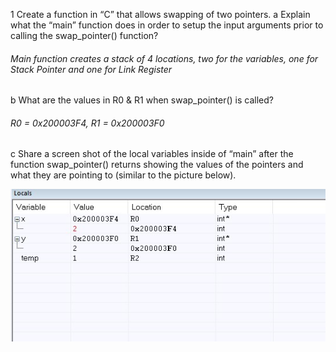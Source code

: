   1 Create a function in “C” that allows swapping of two pointers.
  a Explain what the “main” function does in order to setup the input arguments prior to calling the swap_pointer() function?
  
  ###### Main function creates a stack of 4 locations, two for the variables, one for Stack Pointer and one for Link Register
  
  b What are the values in R0 & R1 when swap_pointer() is called?
  
  ###### R0 = 0x200003F4, R1 = 0x200003F0
  
  c Share a screen shot of the local variables inside of “main” after the function swap_pointer() returns showing the values of the pointers and what they are pointing to (similar to the picture below).
  
  ![Image of Hello World](https://github.com/soobin27/embsys310/blob/main/ImageFolder/solution5.jpg)
  
